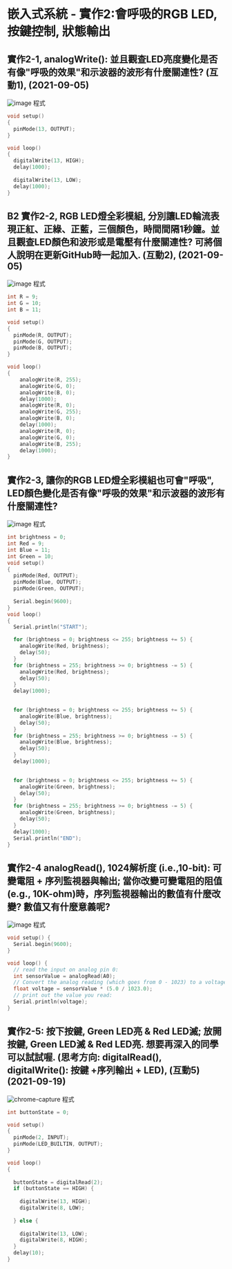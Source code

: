 # 嵌入式系統 - 實作2:會呼吸的RGB LED,  按鍵控制, 狀態輸出 
## 實作2-1, analogWrite(): 並且觀查LED亮度變化是否有像"呼吸的效果"和示波器的波形有什麼關連性? (互動1), (2021-09-05)
![image](https://user-images.githubusercontent.com/89717315/132973524-db9f4e77-5f3b-4eb6-8588-56b1f3148900.png)
程式
````c
void setup()
{
  pinMode(13, OUTPUT);
}

void loop()
{
  digitalWrite(13, HIGH);
  delay(1000); 
 
  digitalWrite(13, LOW);
  delay(1000); 
}
````

## B2 實作2-2, RGB LED燈全彩模組, 分別讓LED輪流表現正紅、正綠、正藍，三個顏色，時間間隔1秒鐘。並且觀查LED顏色和波形或是電壓有什麼關連性? 可將個人說明在更新GitHub時一起加入. (互動2), (2021-09-05)
![image](https://user-images.githubusercontent.com/89717315/133887021-cf40fa51-8278-4591-8cc2-725ad38681e7.png)
程式
````c
int R = 9;
int G = 10;
int B = 11;

void setup()
{
  pinMode(R, OUTPUT);
  pinMode(G, OUTPUT);
  pinMode(B, OUTPUT);  
}

void loop()
{
	analogWrite(R, 255);
	analogWrite(G, 0);
	analogWrite(B, 0);
  	delay(1000);
	analogWrite(R, 0);
	analogWrite(G, 255);
	analogWrite(B, 0);
  	delay(1000);
	analogWrite(R, 0);
	analogWrite(G, 0);
	analogWrite(B, 255);
  	delay(1000);  
}
````

## 實作2-3, 讓你的RGB LED燈全彩模組也可會"呼吸", LED顏色變化是否有像"呼吸的效果"和示波器的波形有什麼關連性?
![image](https://user-images.githubusercontent.com/89717315/133887114-5b19045f-34ed-4c5a-a17b-5cd22b8a3567.png)
程式
````c
int brightness = 0;
int Red = 9;
int Blue = 11;
int Green = 10;
void setup()
{
  pinMode(Red, OUTPUT);
  pinMode(Blue, OUTPUT);  
  pinMode(Green, OUTPUT);  
  
  Serial.begin(9600); 
}
void loop()
{
  Serial.println("START");

  for (brightness = 0; brightness <= 255; brightness += 5) {
    analogWrite(Red, brightness);
    delay(50); 
  }
  for (brightness = 255; brightness >= 0; brightness -= 5) {
    analogWrite(Red, brightness);
    delay(50); 
  }
  delay(1000); 
  

  for (brightness = 0; brightness <= 255; brightness += 5) {
    analogWrite(Blue, brightness);
    delay(50); 
  }
  for (brightness = 255; brightness >= 0; brightness -= 5) {
    analogWrite(Blue, brightness);
    delay(50); 
  }  
  delay(1000); 
  

  for (brightness = 0; brightness <= 255; brightness += 5) {
    analogWrite(Green, brightness);
    delay(50); 
  }
  for (brightness = 255; brightness >= 0; brightness -= 5) {
    analogWrite(Green, brightness);
    delay(50); 
  }  
  delay(1000);   
  Serial.println("END");  
}
````


## 實作2-4 analogRead(), 1024解析度 (i.e.,10-bit): 可變電阻 + 序列監視器與輸出; 當你改變可變電阻的阻值(e.g., 10K-ohm)時，序列監視器輸出的數值有什麼改變? 數值又有什麼意義呢?
![image](https://user-images.githubusercontent.com/89717315/133887939-9e50f790-7499-4777-8c9f-5bc3c597e26c.png)
程式
````c
void setup() {
  Serial.begin(9600);
}

void loop() {
  // read the input on analog pin 0:
  int sensorValue = analogRead(A0);
  // Convert the analog reading (which goes from 0 - 1023) to a voltage (0 - 5V):
  float voltage = sensorValue * (5.0 / 1023.0);
  // print out the value you read:
  Serial.println(voltage);
}
````
## 實作2-5: 按下按鍵, Green LED亮 & Red LED滅; 放開按鍵, Green LED滅 & Red LED亮. 想要再深入的同學可以試試喔. (思考方向: digitalRead(), digitalWrite(): 按鍵 +序列輸出 + LED), (互動5) (2021-09-19) 
![chrome-capture](https://user-images.githubusercontent.com/89717315/134792549-af3acfa0-f997-4c57-9131-138e107b6490.gif)
程式
````c
int buttonState = 0;

void setup()
{
  pinMode(2, INPUT);
  pinMode(LED_BUILTIN, OUTPUT);
}

void loop()
{
  
  buttonState = digitalRead(2);
  if (buttonState == HIGH) {
  
    digitalWrite(13, HIGH);
    digitalWrite(8, LOW);
    
  } else {
    
    digitalWrite(13, LOW);
    digitalWrite(8, HIGH);
  }
  delay(10); 
}
````

